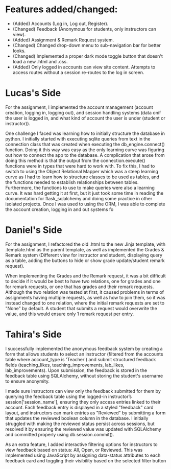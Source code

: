 # Features added/changed:
- (Added) Accounts (Log in, Log out, Register).
- (Changed) Feedback (Anonymous for students, only instructors can view).
- (Added) Assignment & Remark Request system.
- (Changed) Changed drop-down menu to sub-navigation bar for better looks.
- (Changed) Implemented a proper dark mode toggle button that doesn't load a new .html and .css.
- (Added) Only logged in accounts can view site content. Attempts to access routes without a session re-routes to the log in screen.

# Lucas's Side
For the assignment, I implemented the account management (account creation, logging in, logging out), and session handling systems (data onif the user is logged in, and what kind of account the user is under (student or instructor)).

One challenge I faced was learning how to initially structure the database in python. I initially started with executing sqlite queries from text in the connection class that was created when executing the db_engine.connect() function. Doing it this way was easy as the only learning curve was figuring out how to connect the app to the database. A complication that arose from doing this method is that the output from the connection.execute() functions were in types that were hard to work with. To fix this, I had to switch to using the Object Relational Mapper which was a steep learning curve as I had to learn how to structure classes to be used as tables, and the functions needed to establish relationships between tables. Furthermore, the functions to use to make queries were also a learning curve. It was hard getting it at first, but it just took some time in reading the documentation for flask_sqlalchemy and doing some practice in other isolated projects. Once I was used to using the ORM, I was able to complete the account creation, logging in and out systems fo

# Daniel's Side
For the assignment, I refactored the old .html to the new Jinja template, with .template.html as the parent template, as well as implemented the Grades & Remark system (Different view for instructor and student, displaying query as a table, adding the buttons to hide or show grade update/student remark request).

When implementing the Grades and the Remark request, it was a bit difficult to decide if it would be best to have two relations, one for grades and one for remark requests, or one that has grades and their remark requests. Although the two relation was tested at first, it caused problems in terms of assignments having multiple requests, as well as how to join them, so it was instead changed to one relation, where the initial remark requests are set to "None" by default. A student that submits a request would overwrite the value, and this would ensure only 1 remark request per entry.

# Tahira's Side
I successfully implemented the anonymous feedback system by creating a form that allows students to select an instructor (filtered from the accounts table where account_type is 'Teacher') and submit structured feedback fields (teaching_likes, teaching_improvements, lab_likes, lab_improvements). Upon submission, the feedback is stored in the feedback table using SQLAlchemy, without storing the student's username to ensure anonymity.

I made sure instructors can view only the feedback submitted for them by querying the feedback table using the logged-in instructor’s session['session_name'], ensuring they only access entries linked to their account. Each feedback entry is displayed in a styled "feedback" card layout, and instructors can mark entries as "Reviewed" by submitting a form that updates the reviewed boolean column in the database. I initially struggled with making the reviewed status persist across sessions, but resolved it by ensuring the reviewed value was updated with SQLAlchemy and committed properly using db.session.commit().

As an extra feature, I added interactive filtering options for instructors to view feedback based on status: All, Open, or Reviewed. This was implemented using JavaScript by assigning data-status attributes to each feedback card and toggling their visibility based on the selected filter button